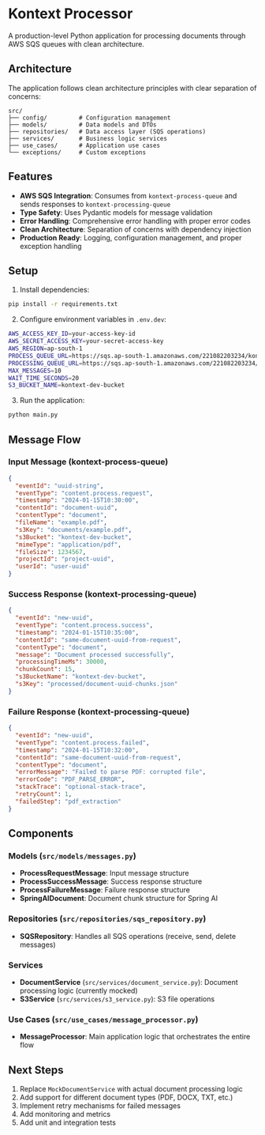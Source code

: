 # Kontext Processor

A production-level Python application for processing documents through AWS SQS queues with clean architecture.

## Architecture

The application follows clean architecture principles with clear separation of concerns:

```
src/
├── config/         # Configuration management
├── models/         # Data models and DTOs
├── repositories/   # Data access layer (SQS operations)
├── services/       # Business logic services
├── use_cases/      # Application use cases
└── exceptions/     # Custom exceptions
```

## Features

- **AWS SQS Integration**: Consumes from `kontext-process-queue` and sends responses to `kontext-processing-queue`
- **Type Safety**: Uses Pydantic models for message validation
- **Error Handling**: Comprehensive error handling with proper error codes
- **Clean Architecture**: Separation of concerns with dependency injection
- **Production Ready**: Logging, configuration management, and proper exception handling

## Setup

1. Install dependencies:
```bash
pip install -r requirements.txt
```

2. Configure environment variables in `.env.dev`:
```bash
AWS_ACCESS_KEY_ID=your-access-key-id
AWS_SECRET_ACCESS_KEY=your-secret-access-key
AWS_REGION=ap-south-1
PROCESS_QUEUE_URL=https://sqs.ap-south-1.amazonaws.com/221082203234/kontext-process-queue
PROCESSING_QUEUE_URL=https://sqs.ap-south-1.amazonaws.com/221082203234/kontext-processing-queue
MAX_MESSAGES=10
WAIT_TIME_SECONDS=20
S3_BUCKET_NAME=kontext-dev-bucket
```

3. Run the application:
```bash
python main.py
```

## Message Flow

### Input Message (kontext-process-queue)
```json
{
  "eventId": "uuid-string",
  "eventType": "content.process.request",
  "timestamp": "2024-01-15T10:30:00",
  "contentId": "document-uuid",
  "contentType": "document",
  "fileName": "example.pdf",
  "s3Key": "documents/example.pdf",
  "s3Bucket": "kontext-dev-bucket",
  "mimeType": "application/pdf",
  "fileSize": 1234567,
  "projectId": "project-uuid",
  "userId": "user-uuid"
}
```

### Success Response (kontext-processing-queue)
```json
{
  "eventId": "new-uuid",
  "eventType": "content.process.success",
  "timestamp": "2024-01-15T10:35:00",
  "contentId": "same-document-uuid-from-request",
  "contentType": "document",
  "message": "Document processed successfully",
  "processingTimeMs": 30000,
  "chunkCount": 15,
  "s3BucketName": "kontext-dev-bucket",
  "s3Key": "processed/document-uuid-chunks.json"
}
```

### Failure Response (kontext-processing-queue)
```json
{
  "eventId": "new-uuid",
  "eventType": "content.process.failed",
  "timestamp": "2024-01-15T10:32:00",
  "contentId": "same-document-uuid-from-request",
  "contentType": "document",
  "errorMessage": "Failed to parse PDF: corrupted file",
  "errorCode": "PDF_PARSE_ERROR",
  "stackTrace": "optional-stack-trace",
  "retryCount": 1,
  "failedStep": "pdf_extraction"
}
```

## Components

### Models (`src/models/messages.py`)
- **ProcessRequestMessage**: Input message structure
- **ProcessSuccessMessage**: Success response structure
- **ProcessFailureMessage**: Failure response structure
- **SpringAIDocument**: Document chunk structure for Spring AI

### Repositories (`src/repositories/sqs_repository.py`)
- **SQSRepository**: Handles all SQS operations (receive, send, delete messages)

### Services
- **DocumentService** (`src/services/document_service.py`): Document processing logic (currently mocked)
- **S3Service** (`src/services/s3_service.py`): S3 file operations

### Use Cases (`src/use_cases/message_processor.py`)
- **MessageProcessor**: Main application logic that orchestrates the entire flow

## Next Steps

1. Replace `MockDocumentService` with actual document processing logic
2. Add support for different document types (PDF, DOCX, TXT, etc.)
3. Implement retry mechanisms for failed messages
4. Add monitoring and metrics
5. Add unit and integration tests